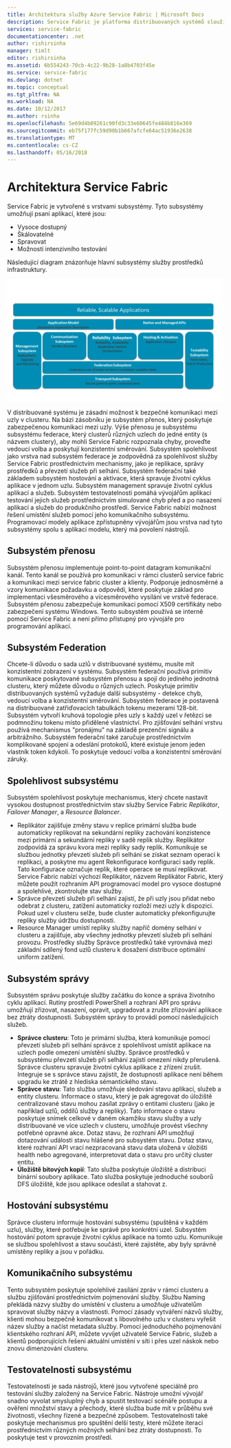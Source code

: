 ```yaml
---
title: Architektura služby Azure Service Fabric | Microsoft Docs
description: Service Fabric je platforma distribuovaných systémů sloužící k vytvoření škálovatelný, spolehlivý a snadno spravovat aplikace pro cloud. Tento článek popisuje architekturu Service Fabric.
services: service-fabric
documentationcenter: .net
author: rishirsinha
manager: timlt
editor: rishirsinha
ms.assetid: 6b554243-70cb-4c22-9b28-1a8b4703f45e
ms.service: service-fabric
ms.devlang: dotnet
ms.topic: conceptual
ms.tgt_pltfrm: NA
ms.workload: NA
ms.date: 10/12/2017
ms.author: rsinha
ms.openlocfilehash: 5e69d4b09261c90fd3c33e60645fe484b816e369
ms.sourcegitcommit: eb75f177fc59d90b1b667afcfe64ac51936e2638
ms.translationtype: MT
ms.contentlocale: cs-CZ
ms.lasthandoff: 05/16/2018
---
```

# <a name="service-fabric-architecture"></a>Architektura Service Fabric
Service Fabric je vytvořené s vrstvami subsystémy. Tyto subsystémy umožňují psaní aplikací, které jsou:

* Vysoce dostupný
* Škálovatelné
* Spravovat
* Možností intenzivního testování

Následující diagram znázorňuje hlavní subsystémy služby prostředků infrastruktury.

![Diagram architektury Service Fabric](media/service-fabric-architecture/service-fabric-architecture.png)

V distribuované systému je zásadní možnost k bezpečné komunikaci mezi uzly v clusteru. Na bázi zásobníku je subsystém přenos, který poskytuje zabezpečenou komunikaci mezi uzly. Výše přenosu je subsystému subsystému federace, který clusterů různých uzlech do jedné entity (s názvem clustery), aby mohli Service Fabric rozpoznala chyby, proveďte vedoucí volba a poskytují konzistentní směrování. Subsystém spolehlivost jako vrstva nad subsystém federace je zodpovědná za spolehlivost služby Service Fabric prostřednictvím mechanismy, jako je replikace, správy prostředků a převzetí služeb při selhání. Subsystém federační také základem subsystém hostování a aktivace, která spravuje životní cyklus aplikace v jednom uzlu. Subsystém management spravuje životní cyklus aplikací a služeb. Subsystém testovatelnosti pomáhá vývojářům aplikací testování jejich služeb prostřednictvím simulované chyb před a po nasazení aplikací a služeb do produkčního prostředí. Service Fabric nabízí možnost řešení umístění služeb pomocí jeho komunikačního subsystému. Programovací modely aplikace zpřístupněny vývojářům jsou vrstva nad tyto subsystémy spolu s aplikací modelu, který má povolení nástrojů.

## <a name="transport-subsystem"></a>Subsystém přenosu
Subsystém přenosu implementuje point-to-point datagram komunikační kanál. Tento kanál se používá pro komunikaci v rámci clusterů service fabric a komunikaci mezi service fabric cluster a klienty. Podporuje jednosměrné a vzory komunikace požadavku a odpovědi, které poskytuje základ pro implementaci všesměrového a vícesměrového vysílání ve vrstvě federace. Subsystém přenosu zabezpečuje komunikaci pomocí X509 certifikáty nebo zabezpečení systému Windows. Tento subsystém používá se interně pomocí Service Fabric a není přímo přístupný pro vývojáře pro programování aplikací.

## <a name="federation-subsystem"></a>Subsystém Federation
Chcete-li důvodu o sada uzlů v distribuované systému, musíte mít konzistentní zobrazení v systému. Subsystém federační používá primitiv komunikace poskytované subsystém přenosu a spojí do jediného jednotná clusteru, který můžete důvodu o různých uzlech. Poskytuje primitiv distribuovaných systémů vyžaduje další subsystémy - detekce chyb, vedoucí volba a konzistentní směrování. Subsystém federace je postavená na distribuované zatřiďovacích tabulkách tokenu mezerami 128-bit. Subsystém vytvoří kruhová topologie přes uzly s každý uzel v řetězci se podmnožinu tokenu místo přidělené vlastnictví. Pro zjišťování selhání vrstvu používá mechanismus "pronájmu" na základě prezenční signálu a arbitrážního. Subsystém federační také zaručuje prostřednictvím komplikované spojení a odeslání protokolů, které existuje jenom jeden vlastník token kdykoli. To poskytuje vedoucí volba a konzistentní směrování záruky.

## <a name="reliability-subsystem"></a>Spolehlivost subsystému
Subsystém spolehlivost poskytuje mechanismus, který chcete nastavit vysokou dostupnost prostřednictvím stav služby Service Fabric *Replikátor*, *Failover Manager*, a *Resource Balancer*.

* Replikátor zajišťuje změny stavu v replice primární služba bude automaticky replikovat na sekundární repliky zachování konzistence mezi primární a sekundární repliky v sadě replik služby. Replikátor zodpovídá za správu kvora mezi repliky sady replik. Komunikuje se službou jednotky převzetí služeb při selhání se získat seznam operací k replikaci, a poskytne mu agent Rekonfigurace konfiguraci sady replik. Tato konfigurace označuje replik, které operace se musí replikovat. Service Fabric nabízí výchozí Replikátor, názvem Replikátor Fabric, který můžete použít rozhraním API programovací model pro vysoce dostupné a spolehlivé, zkontrolujte stav služby.
* Správce převzetí služeb při selhání zajistí, že při uzly jsou přidat nebo odebrat z clusteru, zatížení automaticky rozloží mezi uzly k dispozici. Pokud uzel v clusteru selže, bude cluster automaticky překonfigurujte repliky služby údržbu dostupnosti.
* Resource Manager umístí repliky služby napříč domény selhání v clusteru a zajišťuje, aby všechny jednotky převzetí služeb při selhání provozu. Prostředky služby Správce prostředků také vyrovnává mezi základní sdílený fond uzlů clusteru k dosažení distribuce optimální uniform zatížení.

## <a name="management-subsystem"></a>Subsystém správy
Subsystém správu poskytuje služby začátku do konce a správa životního cyklu aplikací. Rutiny prostředí PowerShell a rozhraní API pro správu umožňují zřizovat, nasazení, opravit, upgradovat a zrušte zřizování aplikace bez ztráty dostupnosti. Subsystém správy to provádí pomocí následujících služeb.

* **Správce clusteru**: Toto je primární služba, která komunikuje pomocí převzetí služeb při selhání správce z spolehlivost umístit aplikace na uzlech podle omezení umístění služby. Správce prostředků v subsystému převzetí služeb při selhání zajistí omezení nikdy přerušená. Správce clusteru spravuje životní cyklus aplikace z zřízení zrušit. Integruje se s správce stavu zajistit, že dostupnosti aplikace není během upgradu ke ztrátě z hlediska sémantického stavu.
* **Správce stavu**: Tato služba umožňuje sledování stavu aplikací, služeb a entity clusteru. Informace o stavu, který je pak agregovat do úložiště centralizované stavu mohou zasílat zprávy o entitami clusteru (jako je například uzlů, oddílů služby a repliky). Tato informace o stavu poskytuje snímek celkové v daném okamžiku stavu služby a uzly distribuované ve více uzlech v clusteru, umožňuje provést všechny potřebné opravné akce. Dotaz stavu, že rozhraní API umožňují dotazování události stavu hlášené pro subsystém stavu. Dotaz stavu, které rozhraní API vrací nezpracovaná stavu data uložená v úložišti health nebo agregované, interpretovat data o stavu pro určitý cluster entitu.
* **Úložiště bitových kopií**: Tato služba poskytuje úložiště a distribuci binární soubory aplikace. Tato služba poskytuje jednoduché souborů DFS úložiště, kde jsou aplikace odesílat a stahovat z.

## <a name="hosting-subsystem"></a>Hostování subsystému
Správce clusteru informuje hostování subsystému (spuštěná v každém uzlu), služby, které potřebuje ke správě pro konkrétní uzel. Subsystém hostování potom spravuje životní cyklus aplikace na tomto uzlu. Komunikuje se službou spolehlivost a stavu součásti, které zajistěte, aby byly správně umístěny repliky a jsou v pořádku.

## <a name="communication-subsystem"></a>Komunikačního subsystému
Tento subsystém poskytuje spolehlivé zasílání zpráv v rámci clusteru a službu zjišťování prostřednictvím pojmenování služby. Službu Naming překládá názvy služby do umístění v clusteru a umožňuje uživatelům spravovat služby názvy a vlastnosti. Pomocí zásady vytváření názvů služby, klienti mohou bezpečně komunikovat s libovolného uzlu v clusteru vyřešit název služby a načíst metadata služby. Pomocí jednoduchého pojmenování klientského rozhraní API, můžete vyvíjet uživatelé Service Fabric, služeb a klientů podporujících řešení aktuální umístění v síti i přes uzel náskok nebo znovu dimenzování clusteru.

## <a name="testability-subsystem"></a>Testovatelnosti subsystému
Testovatelnosti je sada nástrojů, které jsou vytvořené speciálně pro testování služby založený na Service Fabric. Nástroje umožní vývojář snadno vyvolat smysluplný chyb a spustit testovací scénáře postupu a ověření množství stavy a přechody, které služba bude mít v průběhu své životnosti, všechny řízené a bezpečné způsobem. Testovatelnosti také poskytuje mechanismus pro spuštění delší testy, které můžete iteraci prostřednictvím různých možných selhání bez ztráty dostupnosti. To poskytuje test v provozním prostředí.

